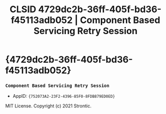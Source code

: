 ﻿---
title: "CLSID 4729dc2b-36ff-405f-bd36-f45113adb052 | Component Based Servicing Retry Session"
excerpt: What is COM-Object CLSID 4729dc2b-36ff-405f-bd36-f45113adb052?
---

# {4729dc2b-36ff-405f-bd36-f45113adb052}

### `Component Based Servicing Retry Session`
* AppID: `{752073A2-23F2-4396-85F0-8FDB879ED0ED}`

MIT License. Copyright (c) 2021 Strontic.


